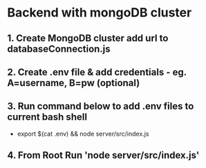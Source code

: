 # Backend with mongoDB cluster

## 1. Create MongoDB cluster add url to databaseConnection.js

## 2. Create .env file & add credentials - eg. A=username, B=pw (optional)

## 3. Run command below to add .env files to current bash shell
- export $(cat .env) && node server/src/index.js

## 4. From Root Run 'node server/src/index.js'
